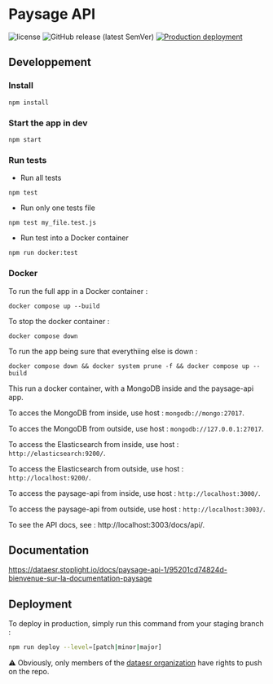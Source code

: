 # Paysage API

![license](https://img.shields.io/github/license/dataesr/paysage-api)
![GitHub release (latest SemVer)](https://img.shields.io/github/v/release/dataesr/paysage-api)
[![Production deployment](https://github.com/dataesr/paysage-api/actions/workflows/main.yml/badge.svg)](https://github.com/dataesr/paysage-api/actions/workflows/main.yml)

## Developpement

### Install

`npm install`

### Start the app in dev

`npm start`

### Run tests

- Run all tests

`npm test`

- Run only one tests file

`npm test my_file.test.js`

- Run test into a Docker container

`npm run docker:test`

### Docker

To run the full app in a Docker container :

`docker compose up --build`

To stop the docker container :

`docker compose down`

To run the app being sure that everythiing else is down :

`docker compose down && docker system prune -f && docker compose up --build`

This run a docker container, with a MongoDB inside and the paysage-api app.

To acces the MongoDB from inside, use host : `mongodb://mongo:27017`.

To acces the MongoDB from outside, use host : `mongodb://127.0.0.1:27017`.

To access the Elasticsearch from inside, use host : `http://elasticsearch:9200/`.

To access the Elasticsearch from outside, use host : `http://localhost:9200/`.

To access the paysage-api from inside, use host : `http://localhost:3000/`.

To access the paysage-api from outside, use host : `http://localhost:3003/`.

To see the API docs, see : http://localhost:3003/docs/api/.

## Documentation

https://dataesr.stoplight.io/docs/paysage-api-1/95201cd74824d-bienvenue-sur-la-documentation-paysage

## Deployment

To deploy in production, simply run this command from your staging branch :

```sh
npm run deploy --level=[patch|minor|major]
```

:warning: Obviously, only members of the [dataesr organization](https://github.com/dataesr/) have rights to push on the repo.
